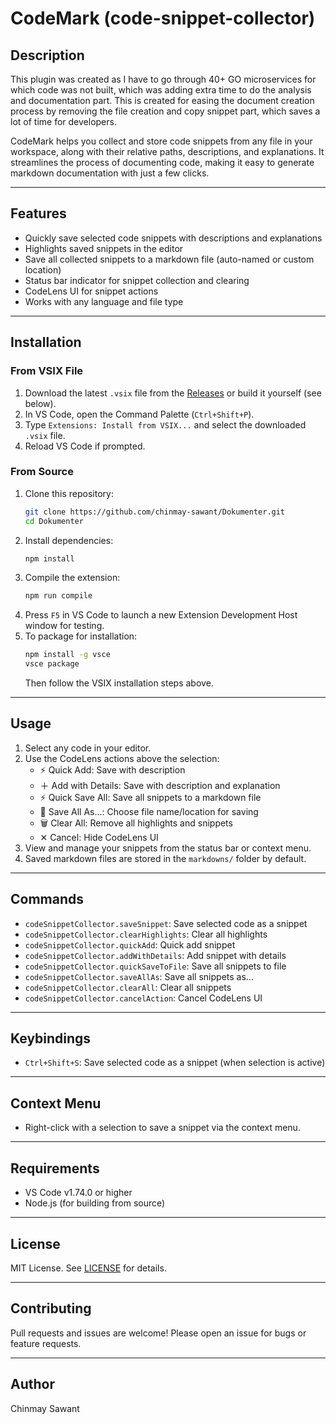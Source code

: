# CodeMark (code-snippet-collector)

## Description

This plugin was created as I have to go through 40+ GO microservices for which code was not built, which was adding extra time to do the analysis and documentation part. This is created for easing the document creation process by removing the file creation and copy snippet part, which saves a lot of time for developers.

CodeMark helps you collect and store code snippets from any file in your workspace, along with their relative paths, descriptions, and explanations. It streamlines the process of documenting code, making it easy to generate markdown documentation with just a few clicks.

---

## Features

- Quickly save selected code snippets with descriptions and explanations
- Highlights saved snippets in the editor
- Save all collected snippets to a markdown file (auto-named or custom location)
- Status bar indicator for snippet collection and clearing
- CodeLens UI for snippet actions
- Works with any language and file type

---

## Installation

### From VSIX File

1. Download the latest `.vsix` file from the [Releases](https://github.com/chinmay-sawant/Dokumenter/releases) or build it yourself (see below).
2. In VS Code, open the Command Palette (`Ctrl+Shift+P`).
3. Type `Extensions: Install from VSIX...` and select the downloaded `.vsix` file.
4. Reload VS Code if prompted.

### From Source

1. Clone this repository:
   ```sh
   git clone https://github.com/chinmay-sawant/Dokumenter.git
   cd Dokumenter
   ```
2. Install dependencies:
   ```sh
   npm install
   ```
3. Compile the extension:
   ```sh
   npm run compile
   ```
4. Press `F5` in VS Code to launch a new Extension Development Host window for testing.
5. To package for installation:
   ```sh
   npm install -g vsce
   vsce package
   ```
   Then follow the VSIX installation steps above.

---

## Usage

1. Select any code in your editor.
2. Use the CodeLens actions above the selection:
   - ⚡ Quick Add: Save with description
   - ＋ Add with Details: Save with description and explanation
   - ⚡ Quick Save All: Save all snippets to a markdown file
   - 💾 Save All As...: Choose file name/location for saving
   - 🗑️ Clear All: Remove all highlights and snippets
   - ✕ Cancel: Hide CodeLens UI
3. View and manage your snippets from the status bar or context menu.
4. Saved markdown files are stored in the `markdowns/` folder by default.

---

## Commands

- `codeSnippetCollector.saveSnippet`: Save selected code as a snippet
- `codeSnippetCollector.clearHighlights`: Clear all highlights
- `codeSnippetCollector.quickAdd`: Quick add snippet
- `codeSnippetCollector.addWithDetails`: Add snippet with details
- `codeSnippetCollector.quickSaveToFile`: Save all snippets to file
- `codeSnippetCollector.saveAllAs`: Save all snippets as...
- `codeSnippetCollector.clearAll`: Clear all snippets
- `codeSnippetCollector.cancelAction`: Cancel CodeLens UI

---

## Keybindings

- `Ctrl+Shift+S`: Save selected code as a snippet (when selection is active)

---

## Context Menu

- Right-click with a selection to save a snippet via the context menu.

---

## Requirements

- VS Code v1.74.0 or higher
- Node.js (for building from source)

---

## License

MIT License. See [LICENSE](./LICENSE) for details.

---

## Contributing

Pull requests and issues are welcome! Please open an issue for bugs or feature requests.

---

## Author

Chinmay Sawant
